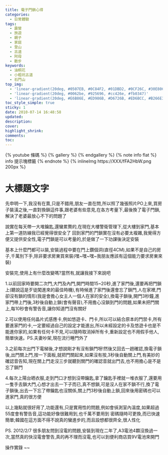 ```yaml
---
title: 電子門鎖心得
categories:
  - 日常體驗
tags:
  - 露營
  - 旅遊
  - 親子
  - 家庭
  - 登山
  - 古道
  - 阿母
  - 散步
keywords:
  - 油桐花
  - 小粗坑古道
  - 石門山
top_img:
  - 'linear-gradient(20deg, #0507EB, #0C84F2, #01DBD2, #0CF26C, #30E80C)'
  - 'linear-gradient(20deg, #0062be, #925696, #cc426e, #fb0347)'
  - 'linear-gradient(20deg, #E6B86E, #ED986B, #D6726B, #ED6BCC, #B266E3)'
toc_style_simple: true
sticky: 1
date: 2010-07-14 16:48:58
updated:
description:
cover:
highlight_shrink:
comments:
toc:
---
```


{% youtube 條碼 %}
{% gallery %}
{% endgallery %}
{% note info flat %}
info 提示塊標籤
{% endnote %}
{% inlineImg https://XXX/fFA2HbW.png 200px %}

# 大標題文字

先申明一下,我沒有在賣,只是不錯用,朋友一直在問,所以照了幾張照片PO上來,買房子裝潢之後,一直對換鎖這件事,跟老婆有些意見,在各方考量下,最後換了電子門鎖,解決了老婆最放心不下的問題了

說實在每天帶一大堆鑰匙,還蠻累贅的,在現在大樓警衛管理下,從大樓到家門,基本上第一道防線我已經覺得很安全了
回到家門的門鎖實在沒有必要太複雜,我覺得方便又提供安全性,電子門鎖是可以考量的,於是做了一下功課後決定安裝

基本上什麼門都可以裝,安裝過程中要在門上鑽個洞(直徑4CM),如果不是自己的房子,千萬別下手,除非要求房東買來裝(嘿~嘿~嘿~我朋友應該有這個能力要求房東來裝)

安裝完,使用上有什麼改變嗎?當然有,就讓我接下來說吧

1.以前回家時要開二次門,大門及內門,開門時間15~20秒,進了家門後,還要再把門鎖上(聽說這是歹徒闖進來的最佳時機),有時候進了家門後還會忘了鎖門,人在家裡,門卻沒有鎖的情形(我是會擔心女主人一個人在家的安全),換電子鎖後,開門3秒鐘,進家門帶上門後,3秒後自動上鎖(會有聲音),不用擔心沒鎖到門的問題,如果未把門關上,每10秒會有警告音,讓你知道門沒有關好

2.可以使用任何晶片式感應卡,例如悠遊卡、門卡,所以可以結合原本的門禁卡,所有要進家門的卡,一定要經過自己的設定才能進出,所以未經設定的卡及悠遊卡也是不能進你家的,如果有任何卡不見,可以隨時取消掉所有卡,重新設定也不用假手他人,簡單快速。PS.夫妻吵架,現在流行睡門外了

3.之前每次出門下電梯後,才想說剛才有沒有鎖門呀!然後又回去一趟確認,換電子鎖後,出門關上門,按一下面板,就把門關起來,如果沒有按,3秒後自動關上門,有美妙的確認音告知,現在關上門走沒三步就聽到關門的確認音就出門去,也不用擔心是不是忘了鎖門

4.每次上陽台晒衣服,走到門口才想到沒帶鑰匙,拿了鑰匙手裡就一堆衣服了,還要用一隻手去鎖大門,心想才出去一下子而已,真不想鎖,可是沒人在家不鎖不行,換了電子鎖後,出去一下忘了帶鑰匙也沒關係,關上門3秒後自動上鎖,回來後用密碼也可以進家門,真的很方便

以上幾點就很好用了,功能還有,只是實用性的問題,例如會偵測室內溫度,如果超過55度會有警告音,這功能好像很難用到,也千萬不要用到
密碼隨時可更換,而已快速簡單;韓國在這方面不得不說真的蠻進步的,而且設想都很齊全,很人性化

PS. 2012/2/7 很多朋友問到沒電的問題,安裝到現在二年了,A3電池4顆沒換過一次,當然真的快沒電會警告,真的再不理而沒電,也可以到便利商店買9V電池來開門

操作實錄
~~
